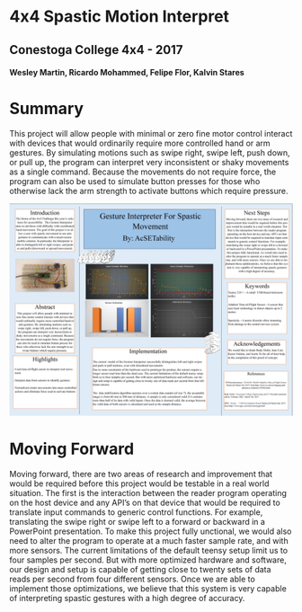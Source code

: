 # 4x4 Spastic Motion Interpret
## Conestoga College 4x4 - 2017

#### Wesley Martin, Ricardo Mohammed, Felipe Flor, Kalvin Stares

# Summary
This project will allow people with minimal or zero fine motor control interact with devices 
that would ordinarily require more controlled hand or arm gestures. By simulating motions such
as swipe right, swipe left, push down, or pull up, the program can interpret very inconsistent 
or shaky movements as a single command. Because the movements do not require force, the program 
can also be used to simulate button presses for those who otherwise lack the arm strength to activate 
buttons which require pressure.



![alt text](https://github.com/WesleyDMartin/4x4/blob/master/GestureInterpreter.jpg "Posterboard")


# Moving Forward
Moving forward, there are two areas of research and improvement that would be required before this 
project would be testable in a real world situation. The first is the interaction between the
reader program operating on the host device and any API’s on that device that would be required 
to translate input commands to generic control functions. For example, translating the swipe right 
or swipe left to a forward or backward in a PowerPoint presentation. To make this project fully 
unctional, we would also need to alter the program to operate at a much faster sample rate, and 
with more sensors. The current limitations of the default teensy setup limit us to four samples 
per second. But with more optimized hardware and software, our design and setup is capable of 
getting close to twenty sets of data reads per second from four different sensors. Once we are 
able to implement those optimizations, we believe that this system is very capable of interpreting 
spastic gestures with a high degree of accuracy.
